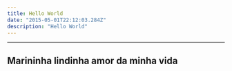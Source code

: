 ```yaml
---
title: Hello World
date: "2015-05-01T22:12:03.284Z"
description: "Hello World"
---
```


---

## Marininha lindinha amor da minha vida
